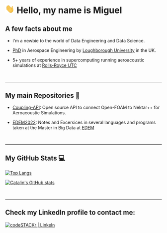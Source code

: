 # <img src="https://raw.githubusercontent.com/ABSphreak/ABSphreak/master/gifs/Hi.gif" width="30px"> Hello, my name is Miguel


## A few facts about me

- I'm a newbie to the world of Data Engineering and Data Science.
  
- [PhD](https://repository.lboro.ac.uk/articles/thesis/A_coupled_LES_high-order_acoustic_method_for_jet_noise_analysis/8117927/1)  in Aerospace Engineering by [Loughborough University](<https://www.lboro.ac.uk/>) in the UK.
  
- 5+ years of experience in supercomputing running aeroacoustic simulations at [Rolls-Royce UTC](<https://www.lboro.ac.uk/research/rolls-royce-utc/>)


<br>

---



## My main Repositories 📁

- [Coupling-API](https://github.com/mimove/Coupling-API): Open source API to connect Open-FOAM to Nektar++ for Aeroacoustic Simulations.
  
- [EDEM2022](https://github.com/mimove/EDEM2022): Notes and Excersices in several languages and programs taken at the Master in Big Data at [EDEM](https://edem.eu/en/get-to-know-edem/)



<br>

---

## My GitHub Stats 💻

[![Top Langs](https://github-readme-stats.vercel.app/api/top-langs/?username=mimove&hide=jupyter%20notebook&theme=highcontrast)](https://github.com/anuraghazra/github-readme-stats)

[![Catalin's GitHub stats](https://github-readme-stats.vercel.app/api?username=mimove&theme=highcontrast)](https://github.com/anuraghazra/github-readme-stats)



[linkedin]: <https://www.linkedin.com/in/miguel-moratilla-vega/>


<br>

---


## Check my LinkedIn profile to contact me:



[<img align="center" alt="codeSTACKr | LinkeIn" width="35px" src="https://cdn.jsdelivr.net/npm/simple-icons@v3/icons/linkedin.svg" />][linkedin]


<br />
